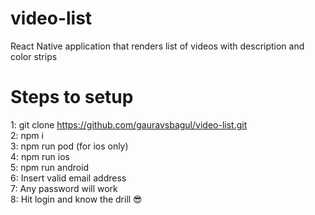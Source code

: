# video-list
React Native application that renders list of videos with description and color strips

# Steps to setup
  1: git clone https://github.com/gauravsbagul/video-list.git <br/>
  2: npm i <br/>
  3: npm run pod (for ios only) <br/>
  4: npm run ios <br/>
  5: npm run android <br/>
  6: Insert valid email address <br/>
  7: Any password will work <br/>
  8: Hit login and know the drill 😎 <br/>
